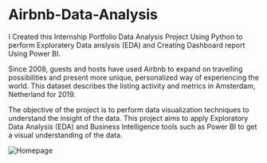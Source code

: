 # Airbnb-Data-Analysis
I Created this Internship Portfolio Data Analysis Project Using Python to perform Exploratery Data anslysis (EDA) and Creating Dashboard report Using Power BI.

Since 2008, guests and hosts have used Airbnb to expand on travelling possibilities and present more unique, personalized way of experiencing the world. This dataset describes the listing activity and metrics in Amsterdam, Netherland for 2019.

The objective of the project is to perform data visualization techniques to understand the insight of the data. This project aims to apply Exploratory Data Analysis (EDA) and Business Intelligence tools such as Power BI to get a visual understanding of the data.

![Homepage](https://user-images.githubusercontent.com/120455099/207515539-6df64ecf-3f6a-4733-9389-994969aae548.png)

